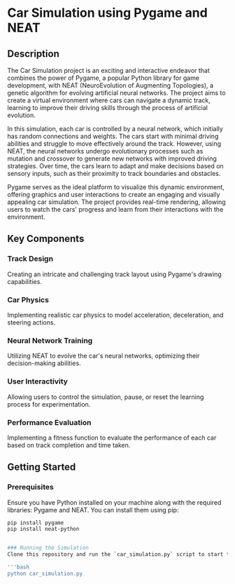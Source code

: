 # Car Simulation using Pygame and NEAT

## Description

The Car Simulation project is an exciting and interactive endeavor that combines the power of Pygame, a popular Python library for game development, with NEAT (NeuroEvolution of Augmenting Topologies), a genetic algorithm for evolving artificial neural networks. The project aims to create a virtual environment where cars can navigate a dynamic track, learning to improve their driving skills through the process of artificial evolution.

In this simulation, each car is controlled by a neural network, which initially has random connections and weights. The cars start with minimal driving abilities and struggle to move effectively around the track. However, using NEAT, the neural networks undergo evolutionary processes such as mutation and crossover to generate new networks with improved driving strategies. Over time, the cars learn to adapt and make decisions based on sensory inputs, such as their proximity to track boundaries and obstacles.

Pygame serves as the ideal platform to visualize this dynamic environment, offering graphics and user interactions to create an engaging and visually appealing car simulation. The project provides real-time rendering, allowing users to watch the cars' progress and learn from their interactions with the environment.

## Key Components

### Track Design
Creating an intricate and challenging track layout using Pygame's drawing capabilities.

### Car Physics
Implementing realistic car physics to model acceleration, deceleration, and steering actions.

### Neural Network Training
Utilizing NEAT to evolve the car's neural networks, optimizing their decision-making abilities.

### User Interactivity
Allowing users to control the simulation, pause, or reset the learning process for experimentation.

### Performance Evaluation
Implementing a fitness function to evaluate the performance of each car based on track completion and time taken.

## Getting Started

### Prerequisites
Ensure you have Python installed on your machine along with the required libraries: Pygame and NEAT. You can install them using pip:

```bash
pip install pygame
pip install neat-python


### Running the Simulation
Clone this repository and run the `car_simulation.py` script to start the car simulation:

'''bash
python car_simulation.py
